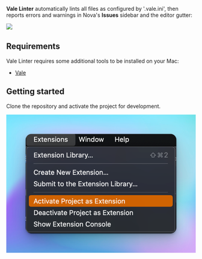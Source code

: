 <!--
👋 Hello! As Nova users browse the extensions library, a good README can help them understand what your extension does, how it works, and what setup or configuration it may require.

Not every extension will need every item described below. Use your best judgement when deciding which parts to keep to provide the best experience for your new users.

💡 Quick Tip! As you edit this README template, you can preview your changes by selecting **Extensions → Activate Project as Extension**, opening the Extension Library, and selecting "Vale Linter" in the sidebar.

Let's get started!
-->

<!--
🎈 Include a brief description of the features your extension provides. For example:
-->

**Vale Linter** automatically lints all files as configured by '.vale.ini', then reports errors and warnings in Nova's **Issues** sidebar and the editor gutter:

<!--
🎈 It can also be helpful to include a screenshot or GIF showing your extension in action:
-->

![](https://github.com/AppForce1/nova-vale-linter-extension/blob/main/Images/extension/screen.png)

## Requirements

<!--
🎈 If your extension depends on external processes or tools that users will need to have, it's helpful to list those and provide links to their installers:
-->

Vale Linter requires some additional tools to be installed on your Mac:

- [Vale](https://vale.sh)

<!--
✨ Providing tips, tricks, or other guides for installing or configuring external dependencies can go a long way toward helping your users have a good setup experience:
-->

## Getting started

Clone the repository and activate the project for development.

![](ActivateExtension.png)
